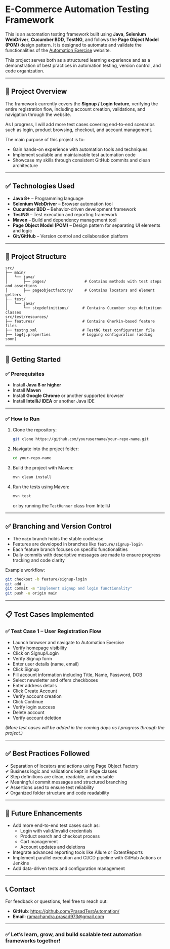 # E-Commerce Automation Testing Framework

This is an automation testing framework built using **Java**, **Selenium WebDriver**, **Cucumber BDD**, **TestNG**, and follows the **Page Object Model (POM)** design pattern. It is designed to automate and validate the functionalities of the [Automation Exercise](https://automationexercise.com/) website.

This project serves both as a structured learning experience and as a demonstration of best practices in automation testing, version control, and code organization.

---

## 📖 Project Overview

The framework currently covers the **Signup / Login feature**, verifying the entire registration flow, including account creation, validations, and navigation through the website.

As I progress, I will add more test cases covering end-to-end scenarios such as login, product browsing, checkout, and account management.

The main purpose of this project is to:
- Gain hands-on experience with automation tools and techniques
- Implement scalable and maintainable test automation code
- Showcase my skills through consistent GitHub commits and clean architecture

---

## ✅ Technologies Used

- **Java 8+** – Programming language
- **Selenium WebDriver** – Browser automation tool
- **Cucumber BDD** – Behavior-driven development framework
- **TestNG** – Test execution and reporting framework
- **Maven** – Build and dependency management tool
- **Page Object Model (POM)** – Design pattern for separating UI elements and logic
- **Git/GitHub** – Version control and collaboration platform

---

## 📂 Project Structure

```
src/
├── main/
│   └── java/
│       ├── pages/                 # Contains methods with test steps and assertions
│       ├── pageobjectfactory/     # Contains locators and element getters
├── test/
│   └── java/
│       └── stepdefinitions/      # Contains Cucumber step definition classes
src/test/resources/
├── features/                     # Contains Gherkin-based feature files
├── testng.xml                    # TestNG test configuration file
├── log4j.properties              # Logging configuration (adding soon)
```

---

## 🚀 Getting Started

### ✅ Prerequisites

- Install **Java 8 or higher**
- Install **Maven**
- Install **Google Chrome** or another supported browser
- Install **IntelliJ IDEA** or another Java IDE

---

### ✅ How to Run

1. Clone the repository:
   ```bash
   git clone https://github.com/yourusername/your-repo-name.git
   ```
2. Navigate into the project folder:
   ```bash
   cd your-repo-name
   ```
3. Build the project with Maven:
   ```bash
   mvn clean install
   ```
4. Run the tests using Maven:
   ```bash
   mvn test
   ```
   or by running the `TestRunner` class from IntelliJ

---

## ✅ Branching and Version Control

- The `main` branch holds the stable codebase
- Features are developed in branches like `feature/signup-login`
- Each feature branch focuses on specific functionalities
- Daily commits with descriptive messages are made to ensure progress tracking and code clarity

Example workflow:

```bash
git checkout -b feature/signup-login
git add .
git commit -m "Implement signup and login functionality"
git push -u origin main
```

---

## 📋 Test Cases Implemented

### ✅ Test Case 1 – User Registration Flow
- Launch browser and navigate to Automation Exercise
- Verify homepage visibility
- Click on Signup/Login
- Verify Signup form
- Enter user details (name, email)
- Click Signup
- Fill account information including Title, Name, Password, DOB
- Select newsletter and offers checkboxes
- Enter address details
- Click Create Account
- Verify account creation
- Click Continue
- Verify login success
- Delete account
- Verify account deletion

*(More test cases will be added in the coming days as I progress through the project.)*

---

## ✅ Best Practices Followed

✔ Separation of locators and actions using Page Object Factory  
✔ Business logic and validations kept in Page classes  
✔ Step definitions are clean, readable, and reusable  
✔ Meaningful commit messages and structured branching  
✔ Assertions used to ensure test reliability  
✔ Organized folder structure and code readability

---

## 📂 Future Enhancements

- Add more end-to-end test cases such as:
  - Login with valid/invalid credentials
  - Product search and checkout process
  - Cart management
  - Account updates and deletions
- Integrate advanced reporting tools like Allure or ExtentReports
- Implement parallel execution and CI/CD pipeline with GitHub Actions or Jenkins
- Add data-driven tests and configuration management

---

## 📞 Contact

For feedback or questions, feel free to reach out:

- **GitHub**: https://github.com/PrasadTestAutomation/
- **Email**: ramachandra.prasad973@gmail.com

---

### ✅ Let’s learn, grow, and build scalable test automation frameworks together!
